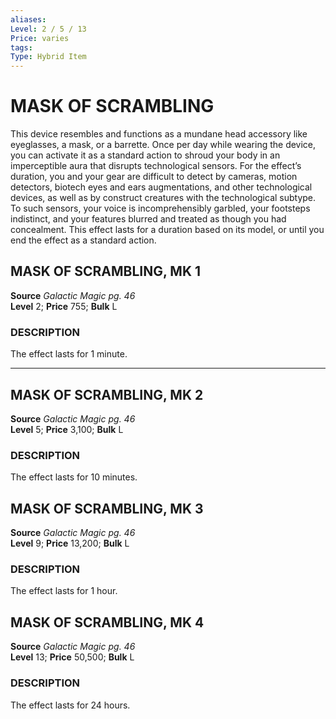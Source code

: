 ```yaml
---
aliases: 
Level: 2 / 5 / 13 
Price: varies 
tags: 
Type: Hybrid Item
---
```

# MASK OF SCRAMBLING
This device resembles and functions as a mundane head accessory like eyeglasses, a mask, or a barrette. Once per day while wearing the device, you can activate it as a standard action to shroud your body in an imperceptible aura that disrupts technological sensors. For the effect’s duration, you and your gear are difficult to detect by cameras, motion detectors, biotech eyes and ears augmentations, and other technological devices, as well as by construct creatures with the technological subtype. To such sensors, your voice is incomprehensibly garbled, your footsteps indistinct, and your features blurred and treated as though you had concealment. This effect lasts for a duration based on its model, or until you end the effect as a standard action.  

## MASK OF SCRAMBLING, MK 1

**Source** _Galactic Magic pg. 46_  
**Level** 2; **Price** 755; **Bulk** L

### DESCRIPTION

The effect lasts for 1 minute.

---

## MASK OF SCRAMBLING, MK 2

**Source** _Galactic Magic pg. 46_  
**Level** 5; **Price** 3,100; **Bulk** L

### DESCRIPTION

The effect lasts for 10 minutes.

## MASK OF SCRAMBLING, MK 3

**Source** _Galactic Magic pg. 46_  
**Level** 9; **Price** 13,200; **Bulk** L

### DESCRIPTION

The effect lasts for 1 hour.

## MASK OF SCRAMBLING, MK 4

**Source** _Galactic Magic pg. 46_  
**Level** 13; **Price** 50,500; **Bulk** L

### DESCRIPTION

The effect lasts for 24 hours.